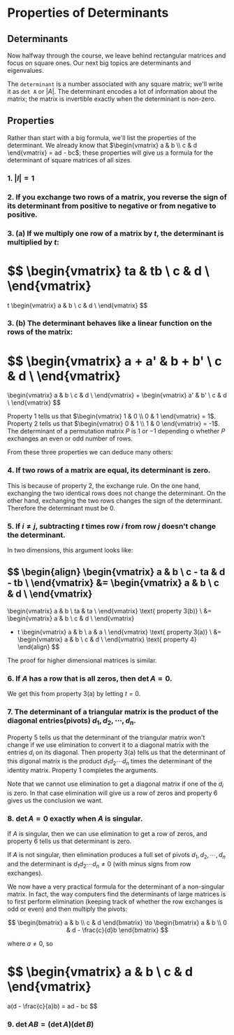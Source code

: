 # Properties of Determinants

## Determinants

Now halfway through the course, we leave behind rectangular matrices and focus on square ones. Our next big topics are determinants and eigenvalues.

The `determinant` is a number associated with any square matrix; we'll write it as `det A` or $|A|$. The determinant encodes a lot of information about the matrix; the matrix is invertible exactly when the determinant is non-zero.

## Properties

Rather than start with a big formula, we'll list the properties of the determinant. We already know that $\begin{vmatrix} a & b \\ c & d  \end{vmatrix} = ad - bc$; these properties will give us a formula for the determinant of square matrices of all sizes.

### 1. $|I| = 1$

### 2. If you exchange two rows of a matrix, you reverse the sign of its determinant from positive to negative or from negative to positive.

### 3. (a) If we multiply one row of a matrix by $t$, the determinant is multiplied by $t$:

$$
\begin{vmatrix}
ta & tb \\
c & d \\
\end{vmatrix}
=
t
\begin{vmatrix}
a & b \\
c & d \\
\end{vmatrix}
$$

### 3. (b) The determinant behaves like a linear function on the rows of the matrix:

$$
\begin{vmatrix}
a + a' & b + b' \\
c & d \\
\end{vmatrix}
=
\begin{vmatrix}
a & b \\
c & d \\
\end{vmatrix}
+
\begin{vmatrix}
a' & b' \\
c & d \\
\end{vmatrix}
$$

Property 1 tells us that $\begin{vmatrix} 1 & 0 \\ 0 & 1 \end{vmatrix} = 1$. 
Property 2 tells us that $\begin{vmatrix} 0 & 1 \\ 1 & 0 \end{vmatrix} = -1$.
The determinant of a permutation matrix $P$ is $1$ or $-1$ depending o whether $P$ exchanges an even or odd number of rows.

From these three properties we can deduce many others:

### 4. If two rows of a matrix are equal, its determinant is zero.

This is because of property 2, the exchange rule. On the one hand, exchanging the two identical rows does not change the determinant. On the other hand, exchanging the two rows changes the sign of the determinant. Therefore the determinant must be $0$.

### 5. If $i \ne j$, subtracting $t$ times row $i$ from row $j$ doesn't change the determinant.

In two dimensions, this argument looks like:

$$
\begin{align}
\begin{vmatrix}
a & b \\
c - ta & d - tb \\
\end{vmatrix}
&=
\begin{vmatrix}
a & b \\
c & d \\
\end{vmatrix}
-
\begin{vmatrix}
a & b \\
ta & ta \\
\end{vmatrix}
\text{   property 3(b)} \\
&=
\begin{vmatrix}
a & b \\
c & d \\
\end{vmatrix}
- t
\begin{vmatrix}
a & b \\
a & a \\
\end{vmatrix}
\text{  property 3(a)} \\
&=
\begin{vmatrix}
a & b \\
c & d \\
\end{vmatrix}
\text{  property 4}
\end{align}
$$

The proof for higher dimensional matrices is similar.

### 6. If $A$ has a row that is all zeros, then $\det A = 0$.

We get this from property 3(a) by letting $t = 0$.

### 7. The determinant of a triangular matrix is the product of the diagonal entries(pivots) $d_1, d_2, \cdots, d_n$.

Property 5 tells us that the determinant of the triangular matrix won't change if we use elimination to convert it to a diagonal matrix with the entries $d_i$ on its diagonal. Then property 3(a) tells us that the determinant of this digonal matrix is the product $d_1d_2 \cdots d_n$ times the determinant of the identity matrix. Property 1 completes the arguments.

Note that we cannot use elimination to get a diagonal matrix if one of the $d_i$ is zero. In that case elimination will give us a row of zeros and property 6 gives us the conclusion we want.

### 8. $\det A = 0$ exactly when $A$ is singular.

If $A$ is singular, then we can use elimination to get a row of zeros, and property 6 tells us that determinant is zero.

If $A$ is not singular, then elimination produces a full set of pivots $d_1, d_2, \cdots, d_n$ and the determinant is $d_1d_2 \cdots d_n \ne 0$ (with minus signs from row exchanges).

We now have a very practical formula for the determinant of a non-singular matrix. In fact, the way computers find the determinants of large matrices is to first perform elimination (keeping track of whether the row exchanges is odd or even) and then multiply the pivots:

$$
\begin{bmatrix}
a & b \\ c & d
\end{bmatrix}
\to
\begin{bmatrix}
a & b \\ 0 & d - \frac{c}{d}b
\end{bmatrix}
$$

where $a \ne 0$, so

$$
\begin{vmatrix}
a & b \\ c & d
\end{vmatrix}
=
a(d - \frac{c}{a}b) = ad - bc
$$

### 9. $\det AB = (\det A)(\det B)$
